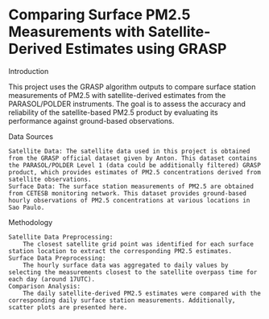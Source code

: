 # Comparing Surface PM2.5 Measurements with Satellite-Derived Estimates using GRASP

Introduction

This project uses the GRASP algorithm outputs to compare surface station measurements of PM2.5 with satellite-derived estimates from the PARASOL/POLDER instruments. The goal is to assess the accuracy and reliability of the satellite-based PM2.5 product by evaluating its performance against ground-based observations.

Data Sources

    Satellite Data: The satellite data used in this project is obtained from the GRASP official dataset given by Anton. This dataset contains the PARASOL/POLDER Level 1 (data could be additionally filtered) GRASP product, which provides estimates of PM2.5 concentrations derived from satellite observations. 
    Surface Data: The surface station measurements of PM2.5 are obtained from CETESB monitoring network. This dataset provides ground-based hourly observations of PM2.5 concentrations at various locations in Sao Paulo.
    
Methodology

    Satellite Data Preprocessing:
        The closest satellite grid point was identified for each surface station location to extract the corresponding PM2.5 estimates.
    Surface Data Preprocessing:
        The hourly surface data was aggregated to daily values by selecting the measurements closest to the satellite overpass time for each day (around 17UTC).
    Comparison Analysis:
        The daily satellite-derived PM2.5 estimates were compared with the corresponding daily surface station measurements. Additionally, scatter plots are presented here. 
